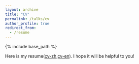 ```yaml
---
layout: archive
title: "CV"
permalink: /talks/cv
author_profile: true
redirect_from:
  - /resume
---
```


{% include base_path %}

Here is my resume([cv-zh](/ref/cv.pdf),[cv-en](/ref/cv-en.pdf)). I hope it will be helpful to you!

